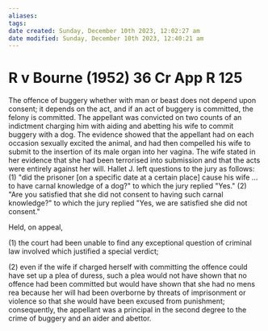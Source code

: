 ```yaml
---
aliases: 
tags: 
date created: Sunday, December 10th 2023, 12:02:27 am
date modified: Sunday, December 10th 2023, 12:40:21 am
---
```


# R v Bourne (1952) 36 Cr App R 125

The offence of buggery whether with man or beast does not depend upon consent; it depends on the act, and if an act of buggery is committed, the felony is committed. The appellant was convicted on two counts of an indictment charging him with aiding and abetting his wife to commit buggery with a dog. The evidence showed that the appellant had on each occasion sexually excited the animal, and had then compelled his wife to submit to the insertion of its male organ into her vagina. The wife stated in her evidence that she had been terrorised into submission and that the acts were entirely against her will. Hallet J. left questions to the jury as follows: (1) "did the prisoner [on a specific date at a certain place] cause his wife … to have carnal knowledge of a dog?" to which the jury replied "Yes." (2) "Are you satisfied that she did not consent to having such carnal knowledge?" to which the jury replied "Yes, we are satisfied she did not consent."

Held, on appeal,

(1) the court had been unable to find any exceptional question of criminal law involved which justified a special verdict;

(2) even if the wife if charged herself with committing the offence could have set up a plea of duress, such a plea would not have shown that no offence had been committed but would have shown that she had no mens rea because her will had been overborne by threats of imprisonment or violence so that she would have been excused from punishment; consequently, the appellant was a principal in the second degree to the crime of buggery and an aider and abettor.
